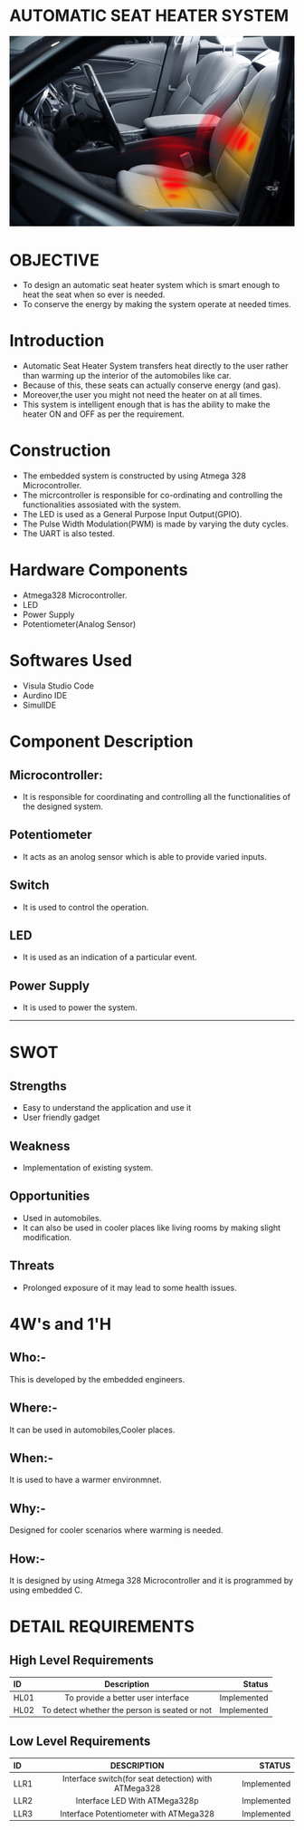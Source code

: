 # AUTOMATIC SEAT HEATER SYSTEM

![image](https://github.com/Varsha-5/M2_Project_2022/blob/main/Heated-Car-Seats-3.jpg)

# OBJECTIVE

  * To design an automatic seat heater system which is smart enough to heat the seat when so ever is needed.
  * To conserve the energy by making the system operate at needed times.
 
# Introduction
  
  * Automatic Seat Heater System transfers heat directly to the user rather than warming up the interior of the automobiles like car.
  * Because of this, these seats can actually conserve energy (and gas).
  * Moreover,the user you might not need the heater on at all times.
  * This system is intelligent enough that is has the ability to make the heater ON and OFF as per the requirement. 

# Construction

  * The embedded system is constructed by using Atmega 328 Microcontroller.
  * The micrcontroller is responsible for co-ordinating and controlling  the functionalities assosiated with the system.
  * The LED is used as a General Purpose Input Output(GPIO).
  * The Pulse Width Modulation(PWM) is made by varying the duty cycles.
  * The UART is also tested.

# Hardware Components
   
  * Atmega328 Microcontroller.
  * LED
  * Power Supply
  * Potentiometer(Analog Sensor)
  

# Softwares Used
* Visula Studio Code
* Aurdino IDE
* SimulIDE


# Component Description

## Microcontroller:
- It is responsible for coordinating and controlling all the functionalities of the designed system.

## Potentiometer
- It acts as an anolog sensor which is able to provide varied inputs.

## Switch
- It is used to control the operation.

## LED
- It is used as an indication of a particular event.

## Power Supply
 - It is used to  power the system.

--------------------------------------

# SWOT

## Strengths

- Easy to understand the application and use it
- User friendly gadget
## Weakness 

- Implementation of existing system.

## Opportunities

- Used in automobiles.
- It can also be used in cooler places like living rooms by making slight modification.

## Threats

- Prolonged exposure of it may lead to some health issues.


 # 4W's and 1'H 
 
 ## Who:- 
   This is developed by the embedded engineers.
   
 ## Where:-
   It can be used in automobiles,Cooler places.
   
 ## When:-
   It is used to have a warmer environmnet.
   
 ## Why:-
   Designed for cooler scenarios where warming is needed.
   
 ## How:-
   It is designed by using Atmega 328 Microcontroller and it is programmed by using embedded C.

# DETAIL REQUIREMENTS

## High Level Requirements

|ID	        | Description	                                |Status
| :---         |     :---:      |          ---: |
|HL01	|To provide a better user interface |Implemented|
|HL02	|To detect whether the person is seated or not |Implemented|  

## Low Level Requirements

| ID	       | DESCRIPTION    | STATUS        |
| :---         |     :---:      |          ---: |
|LLR1	       |  Interface switch(for seat detection) with ATMega328 |Implemented    |
|LLR2	       |  Interface LED With ATMega328p   | Implemented  |
|LLR3	       |  Interface Potentiometer with ATMega328  |Implemented   |
